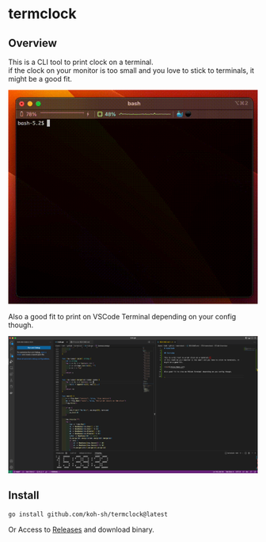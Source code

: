 # termclock

## Overview

This is a CLI tool to print clock on a terminal.  
if the clock on your monitor is too small and you love to stick to terminals, it might be a good fit.

![Gif](/misc/demo.gif)

Also a good fit to print on VSCode Terminal depending on your config though.

![Img](misc/screenshot.png)

## Install

```bash
go install github.com/koh-sh/termclock@latest
```

Or Access to [Releases](https://github.com/koh-sh/termclock/releases) and download binary.
